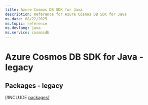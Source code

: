 ```yaml
---
title: Azure Cosmos DB SDK for Java
description: Reference for Azure Cosmos DB SDK for Java
ms.date: 08/22/2025
ms.topic: reference
ms.devlang: java
ms.service: cosmosdb
---
```

# Azure Cosmos DB SDK for Java - legacy
## Packages - legacy
[!INCLUDE [packages](cosmos-db-index.md)]